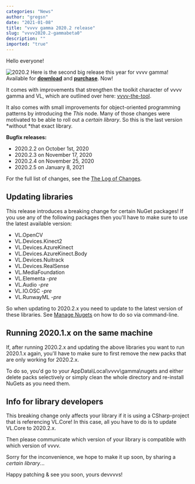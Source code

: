 ```yaml
---
categories: "News"
author: "gregsn"
date: "2021-01-08"
title: "vvvv gamma 2020.2 release"
slug: "vvvv2020.2-gammabeta0"
description: ""
imported: "true"
---
```



Hello everyone!

![2020.2](2020.2.png)
Here is the second big release this year for vvvv gamma! Available for **[download](https://visualprogramming.net/#Download)** and **[purchase](https://store.vvvv.org)**. Now!

It comes with improvements that strengthen the toolkit character of vvvv gamma and VL, which are outlined over here: [vvvv-the-tool](/blog/2020/vvvv-the-tool).

It also comes with small improvements for object-oriented programming patterns by introducing the *This* node. Many of those changes were motivated to be able to roll out a *certain library*. So this is the last version *without *that exact library.

**Bugfix releases:**
* 2020.2.2 on October 1st, 2020
* 2020.2.3 on November 17, 2020
* 2020.2.4 on November 25, 2020
* 2020.2.5 on January 8, 2021

For the full list of changes, see the [The Log of Changes](https://thegraybook.vvvv.org/changelog/2020.2.html).

## Updating libraries
This release introduces a breaking change for certain NuGet packages! If you use any of the following packages then you'll have to make sure to use the latest available version:

* VL.OpenCV
* VL.Devices.Kinect2
* VL.Devices.AzureKinect
* VL.Devices.AzureKinect.Body
* VL.Devices.Nuitrack
* VL.Devices.RealSense
* VL.MediaFoundation
* VL.Elementa *-pre*
* VL.Audio *-pre*
* VL.IO.OSC *-pre*
* VL.RunwayML *-pre*

So when updating to 2020.2.x you need to update to the latest version of these libraries. See [Manage Nugets](https://thegraybook.vvvv.org/reference/libraries/dependencies.html#manage-nugets) on how to do so via command-line.

## Running 2020.1.x on the same machine
If, after running 2020.2.x and updating the above libraries you want to run 2020.1.x again, you'll have to make sure to first remove the new packs that are only working for 2020.2.x.

To do so, you'd go to your 
    AppData\Local\vvvv\gamma\nugets
and either delete packs selectively or simply clean the whole directory and re-install NuGets as you need them. 

## Info for library developers
This breaking change only affects your library if it is using a CSharp-project that is referencing VL.Core! In this case, all you have to do is to update VL.Core to 2020.2.x.

Then please communicate which version of your library is compatible with which version of vvvv.

Sorry for the inconvenience, we hope to make it up soon, by sharing a *certain library*...

Happy patching & see you soon,
yours devvvvs!